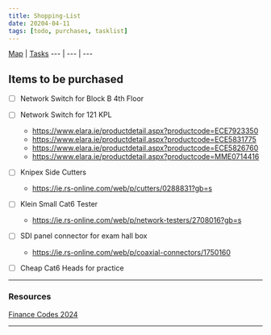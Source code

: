 ```yaml
---
title: Shopping-List
date: 20204-04-11
tags: [todo, purchases, tasklist]
---
```


[Map](../Map.md) | [Tasks](../00-Maps&Views/Tasks.md)
 --- | --- | ---
 
## Items to be purchased

- [ ] Network Switch for Block B 4th Floor
- [ ] Network Switch for 121 KPL
	- https://www.elara.ie/productdetail.aspx?productcode=ECE7923350
	- https://www.elara.ie/productdetail.aspx?productcode=ECE5831775
	- https://www.elara.ie/productdetail.aspx?productcode=ECE5826760
	- https://www.elara.ie/productdetail.aspx?productcode=MME0714416

- [ ] Knipex Side Cutters
	- https://ie.rs-online.com/web/p/cutters/0288831?gb=s
- [ ] Klein Small Cat6 Tester
	- https://ie.rs-online.com/web/p/network-testers/2708016?gb=s
- [ ] SDI panel connector for exam hall box
	- https://ie.rs-online.com/web/p/coaxial-connectors/1750160
- [ ] Cheap Cat6 Heads for practice


--- 

### Resources

[Finance Codes 2024](https://rcsicampus.sharepoint.com/:x:/r/sites/MediaSevicesStaff/Shared%20Documents/General/Finance%20Information/Finance%20Codes%202024.xlsx?d=wc0bf963b236e4796bd231c26bc867e11&csf=1&web=1&e=zBgrfF)

---

